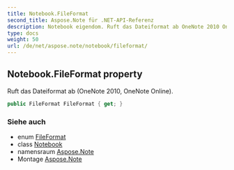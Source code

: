 ```yaml
---
title: Notebook.FileFormat
second_title: Aspose.Note für .NET-API-Referenz
description: Notebook eigendom. Ruft das Dateiformat ab OneNote 2010 OneNote Online.
type: docs
weight: 50
url: /de/net/aspose.note/notebook/fileformat/
---
```

## Notebook.FileFormat property

Ruft das Dateiformat ab (OneNote 2010, OneNote Online).

```csharp
public FileFormat FileFormat { get; }
```

### Siehe auch

* enum [FileFormat](../../fileformat/)
* class [Notebook](../)
* namensraum [Aspose.Note](../../notebook/)
* Montage [Aspose.Note](../../../)


